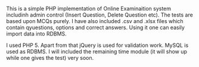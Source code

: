 This is a simple PHP implementation of Online Examinaition system includinh admin control (Insert Question, Delete Question etc). The tests
are based upon MCQs purely. I have also included  .csv and .xlsx files which contain qyuestions, options and correct answers. Using it one 
can easily import data into RDBMS. 

I used PHP 5. Apart from that jQuery is used for validation work. MySQL is used as RDBMS. I will included the remaining time module (it
will show up while one gives the test) very soon. 
